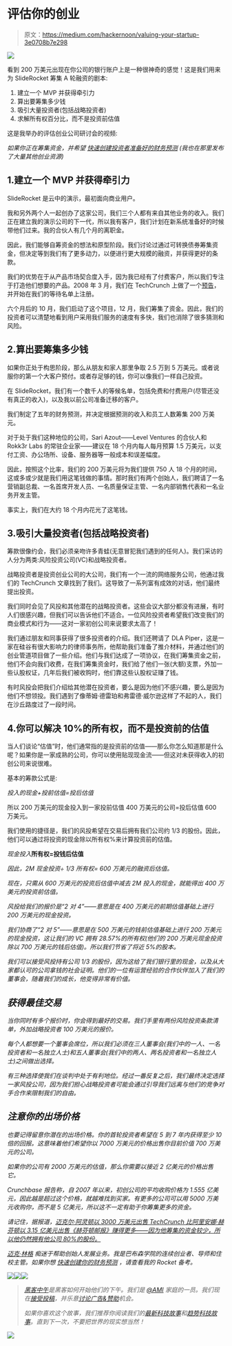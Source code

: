 # 评估你的创业

> 原文：<https://medium.com/hackernoon/valuing-your-startup-3e0708b7e298>

![](img/0f4c909591ee061cca8226eccfde4532.png)

看到 200 万美元出现在你公司的银行账户上是一种很神奇的感觉！这是我们用来为 SlideRocket 筹集 A 轮融资的剧本:

1.  建立一个 MVP 并获得牵引力
2.  算出要筹集多少钱
3.  吸引大量投资者(包括战略投资者)
4.  求解所有权百分比，而不是投资前估值

这是我举办的评估创业公司研讨会的视频:

*如果你正在筹集资金，并希望* [*快速创建投资者准备好的财务预测*](https://rebrand.ly/RocketProFormaMD) *(我也在那里发布了大量其他创业资源)*

## 1.建立一个 MVP 并获得牵引力

SlideRocket 是云中的演示，最初面向商业用户。

我和另外两个人一起创办了这家公司，我们三个人都有来自其他业务的收入。我们正在建立我的演示公司的下一代，所以我有客户，我们计划在新系统准备好的时候带他们过来。我的合伙人有几个月的离职金。

因此，我们能够自筹资金的想法和原型阶段。我们讨论过通过可转换债券筹集资金，但决定等到我们有了更多动力，以便进行更大规模的融资，并获得更好的条款。

我们的优势在于从产品市场契合度入手，因为我已经有了付费客户，所以我们专注于打造他们想要的产品。2008 年 3 月，我们在 TechCrunch 上做了一个[预告](https://techcrunch.com/2008/03/19/sliderocket-presentation-web-app-enters-private-beta-get-your-invite-here-2/)，并开始在我们的等待名单上注册。

六个月后的 10 月，我们启动了这个项目，12 月，我们筹集了资金。因此，我们的投资者可以清楚地看到用户采用我们服务的速度有多快，我们也消除了很多猜测和风险。

## 2.算出要筹集多少钱

如果你正处于构思阶段，那么从朋友和家人那里争取 2.5 万到 5 万美元。或者说服你的第一个大客户预付。或者存足够的钱，你可以像我们一样自己投资。

在 SlideRocket，我们有一个数千人的等候名单，包括免费和付费用户(尽管还没有真正的收入)，以及我以前公司准备迁移的客户。

我们制定了五年的财务预测，并决定根据预测的收入和员工人数筹集 200 万美元。

对于处于我们这种地位的公司，Sari Azout——Level Ventures 的合伙人和 Rokk3r Labs 的常驻企业家——建议在 18 个月内每人每月预算 1.5 万美元，以支付工资、办公场所、设备、服务器等一般成本和误差幅度。

因此，按照这个比率，我们的 200 万美元将为我们提供 750 人 18 个月的时间，这或多或少就是我们用这笔钱做的事情。那时我们有两个创始人，我们聘请了一名营销副总裁、一名首席开发人员、一名质量保证主管、一名内部销售代表和一名业务开发主管。

事实上，我们在大约 18 个月内花光了这笔钱。

## 3.吸引大量投资者(包括战略投资者)

筹款很像约会，我们必须亲吻许多青蛙(无意冒犯我们遇到的任何人)。我们采访的人分为两类:风险投资公司(VC)和战略投资者。

战略投资者是投资创业公司的大公司，我们有一个一流的网络服务公司，他通过我们的 TechCrunch 文章找到了我们。这导致了一系列富有成效的对话，他们最终提出投资。

我们同时会见了风投和其他潜在的战略投资者。这些会议大部分都没有进展，有时人们很感兴趣，但我们可以告诉他们不适合。一位风险投资者希望我们改变我们的商业模式和行为——这对一家初创公司来说要求太高了！

我们通过朋友和同事获得了很多投资者的介绍。我们还聘请了 DLA Piper，这是一家在硅谷有很大影响力的律师事务所，他帮助我们准备了推介材料，并通过他们的创业管道项目做了一些介绍。他们与我们达成了一项协议，在我们筹集资金之前，他们不会向我们收费，在我们筹集资金时，我们给了他们一张(大额)支票，外加一些认股权证，几年后我们被收购时，他们靠这些认股权证赚了钱。

有时风投会把我们介绍给其他潜在投资者，要么是因为他们不感兴趣，要么是因为他们不想领投。我们遇到了像蒂姆·德雷珀和弗雷德·威尔逊这样了不起的人，我们在沙丘路度过了一段时间。

## 4.你可以解决 10%的所有权，而不是投资前的估值

当人们谈论“估值”时，他们通常指的是投资前的估值——那么你怎么知道那是什么呢？如果你是一家成熟的公司，你可以使用贴现现金流——但这对未获得收入的初创公司来说很难。

基本的筹款公式是:

*投入的现金+投前估值=投后估值*

所以 200 万美元的现金投入到一家投前估值 400 万美元的公司=投后估值 600 万美元。

我们使用的捷径是，我们的风投希望在交易后拥有我们公司约 1/3 的股份。因此，他们可以通过将投资的现金除以所有权%来计算投资前的估值。

*现金投入***所有权=投钱后估值**

*因此，2M 现金投资÷ 1/3 所有权= 600 万美元的融资后估值。*

*现在，只需从 600 万美元的投资后估值中减去 2M 投入的现金，就能得出 400 万美元的投资前估值。*

*风投给我们的报价是“2 对 4”——意思是在 400 万美元的前期估值基础上进行 200 万美元的现金投资。*

*我们协商了“2 对 5”——意思是在 500 万美元的钱前估值基础上进行 200 万美元的现金投资，这让我们的 VC 拥有 28.57%的所有权(他们的 200 万美元现金投资除以 700 万美元的钱后估值)。所以我们节省了将近 5%的股本。*

*我们可以接受风投持有公司 1/3 的股份，因为这给了我们银行里的现金，以及从大家都认可的公司拿钱的社会证明。他们的一位有运营经验的合作伙伴加入了我们的董事会，随着我们的成长，他变得非常有价值。*

## *获得最佳交易*

*当你同时有多个报价时，你会得到最好的交易。我们手里有两份风险投资条款清单，外加战略投资者 100 万美元的报价。*

*每个人都想要一个董事会席位，所以我们必须在三人董事会(我们中的一人、一名投资者和一名独立人士)和五人董事会(我们中的两人、两名投资者和一名独立人士)之间做出选择。*

*有三种选择使我们在谈判中处于有利地位。经过一番反复之后，我们最终决定选择一家风投公司，因为我们担心战略投资者可能会通过引导我们远离与他们的竞争对手合作来限制我们的自由。*

## *注意你的出场价格*

*也要记得留意你潜在的出场价格。你的首轮投资者希望在 5 到 7 年内获得至少 10 倍的回报。这意味着他们希望你以 7000 万美元的价格出售你目前价值 700 万美元的公司。*

*如果你的公司有 2000 万美元的估值，那么你需要以接近 2 亿美元的价格出售它。*

*Crunchbase 报告称，自 2007 年以来，初创公司的平均收购价格为 1.555 亿美元，因此越是超过这个价格，就越难找到买家。有更多的公司可以用 5000 万美元收购你，而不是 5 亿美元，所以这不一定有助于你筹集更多的资金。*

*请记住，据报道，[迈克尔·阿灵顿以 3000 万美元出售 TechCrunch 比阿里安娜·赫芬顿以 3.15 亿美元出售《赫芬顿邮报》赚得更多——因为他筹集的资金较少，所以他仍然拥有他公司 80%的股份。](http://www.businessinsider.com/why-its-better-to-sell-a-startup-for-20-million-instead-of-200-million-2013-7)*

*[*迈克·林格*](https://www.linkedin.com/in/mikelingle/) *痴迷于帮助创始人发展业务。我是巴布森学院的连续创业者、导师和住校主管。如果你想* [*快速创建你的财务预测*](https://rebrand.ly/RocketProFormaMD) *，请查看我的 Rocket 备考。**

*[![](img/50ef4044ecd4e250b5d50f368b775d38.png)](http://bit.ly/HackernoonFB)**[![](img/979d9a46439d5aebbdcdca574e21dc81.png)](https://goo.gl/k7XYbx)**[![](img/2930ba6bd2c12218fdbbf7e02c8746ff.png)](https://goo.gl/4ofytp)*

> *[黑客中午](http://bit.ly/Hackernoon)是黑客如何开始他们的下午。我们是 [@AMI](http://bit.ly/atAMIatAMI) 家庭的一员。我们现在[接受投稿](http://bit.ly/hackernoonsubmission)，并乐意[讨论广告&赞助](mailto:partners@amipublications.com)机会。*
> 
> *如果你喜欢这个故事，我们推荐你阅读我们的[最新科技故事](http://bit.ly/hackernoonlatestt)和[趋势科技故事](https://hackernoon.com/trending)。直到下一次，不要把世界的现实想当然！*

*![](img/be0ca55ba73a573dce11effb2ee80d56.png)*